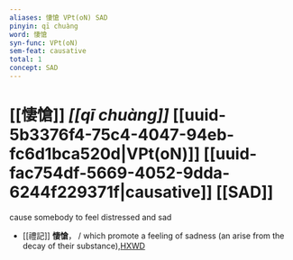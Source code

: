 ```yaml
---
aliases: 悽愴 VPt(oN) SAD
pinyin: qī chuàng
word: 悽愴
syn-func: VPt(oN)
sem-feat: causative
total: 1
concept: SAD 
---
```

# [[悽愴]] *[[qī chuàng]]*  [[uuid-5b3376f4-75c4-4047-94eb-fc6d1bca520d|VPt(oN)]] [[uuid-fac754df-5669-4052-9dda-6244f229371f|causative]] [[SAD]]
cause somebody to feel distressed and sad
 - [[禮記]] **悽愴**， / which promote a feeling of sadness (an arise from the decay of their substance),[HXWD](https://hxwd.org/textview.html?location=KR1d0052_tls_025-26a.5)